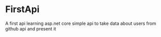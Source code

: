 # FirstApi
A first api learning asp.net core
simple api to take data about users from github api and present it
